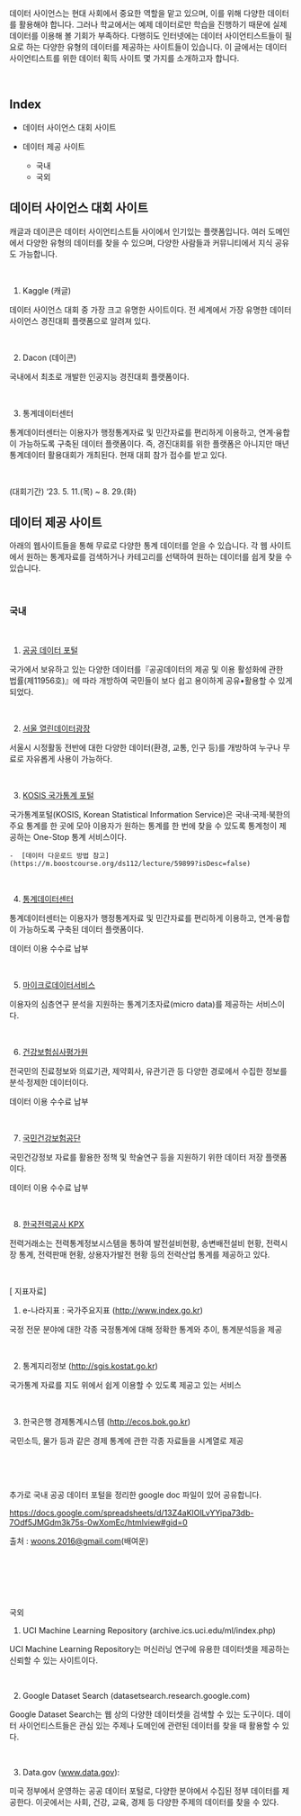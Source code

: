 데이터 사이언스는 현대 사회에서 중요한 역할을 맡고 있으며, 이를 위해 다양한 데이터를 활용해야 합니다. 그러나 학교에서는 예제 데이터로만 학습을 진행하기 때문에 실제 데이터를 이용해 볼 기회가 부족하다.  다행히도 인터넷에는 데이터 사이언티스트들이 필요로 하는 다양한 유형의 데이터를 제공하는 사이트들이 있습니다. 이 글에서는 데이터 사이언티스트를 위한 데이터 획득 사이트 몇 가지를 소개하고자 합니다. 

​

## Index

* 데이터 사이언스 대회 사이트

* 데이터 제공 사이트
    * 국내
    * 국외


## 데이터 사이언스 대회 사이트

캐글과 데이콘은 데이터 사이언티스트들 사이에서 인기있는 플랫폼입니다. 여러 도메인에서 다양한 유형의 데이터를 찾을 수 있으며, 다양한 사람들과 커뮤니티에서 지식 공유도 가능합니다. 

​

1. Kaggle (캐글)

데이터 사이언스 대회 중 가장 크고 유명한 사이트이다. 전 세계에서 가장 유명한 데이터 사이언스 경진대회 플랫폼으로 알려져 있다.

​

2. Dacon (데이콘)

국내에서 최초로 개발한 인공지능 경진대회 플랫폼이다. 

​

3. 통계데이터센터  

통계데이터센터는 이용자가 행정통계자료 및 민간자료를 편리하게 이용하고, 연계·융합이 가능하도록 구축된 데이터 플랫폼이다. 즉, 경진대회를 위한 플랫폼은 아니지만 매년 통계데이터 활용대회가 개최된다. 현재 대회 참가 접수를 받고 있다.

​

(대회기간) ‘23. 5. 11.(목) ~ 8. 29.(화)


## 데이터 제공 사이트

아래의 웹사이트들을 통해 무료로 다양한 통계 데이터를 얻을 수 있습니다. 각 웹 사이트에서 원하는 통계자료를 검색하거나 카테고리를 선택하여 원하는 데이터를 쉽게 찾을 수 있습니다. 

​

### 국내

​

1. [공공 데이터 포털](https://data.seoul.go.kr/)

국가에서 보유하고 있는 다양한 데이터를『공공데이터의 제공 및 이용 활성화에 관한 법률(제11956호)』에 따라 개방하여 국민들이 보다 쉽고 용이하게 공유•활용할 수 있게 되었다.

​

2. [서울 열린데이터광장](https://data.seoul.go.kr/)

서울시 시정활동 전반에 대한 다양한 데이터(환경, 교통, 인구 등)를 개방하여 누구나 무료로 자유롭게 사용이 가능하다.

​

3. [KOSIS 국가통계 포털](https://kosis.kr/index/index.do)

국가통계포털(KOSIS, Korean Statistical Information Service)은 국내·국제·북한의 주요 통계를 한 곳에 모아 이용자가 원하는 통계를 한 번에 찾을 수 있도록 통계청이 제공하는 One-Stop 통계 서비스이다. 

    -  [데이터 다운로드 방법 참고](https://m.boostcourse.org/ds112/lecture/59899?isDesc=false)

​

4. [통계데이터센터](https://data.kostat.go.kr/sbchome/index.do)

통계데이터센터는 이용자가 행정통계자료 및 민간자료를 편리하게 이용하고, 연계·융합이 가능하도록 구축된 데이터 플랫폼이다.

데이터 이용 수수료 납부

​

5. [마이크로데이터서비스](http://mdss.kostat.go.kr)

이용자의 심층연구 분석을 지원하는 통계기초자료(micro data)를 제공하는 서비스이다.

​

6. [건강보험심사평가원](https://opendata.hira.or.kr/)

전국민의 진료정보와 의료기관, 제약회사, 유관기관 등 다양한 경로에서 수집한 정보를 분석·정제한 데이터이다.

데이터 이용 수수료 납부

​

7. [국민건강보험공단](https://nhiss.nhis.or.kr/)

국민건강정보 자료를 활용한 정책 및 학술연구 등을 지원하기 위한 데이터 저장 플랫폼이다.

데이터 이용 수수료 납부

​

8. [한국전력공사 KPX](https://epsis.kpx.or.kr/)​

전력거래소는 전력통계정보시스템을 통하여 발전설비현황, 송변배전설비 현황, 전력시장 통계, 전력판매 현황, 상용자가발전 현황 등의 전력산업 통계를 제공하고 있다.

​

[ 지표자료]

1. e-나라지표 : 국가주요지표 (http://www.index.go.kr)

국정 전문 분야에 대한 각종 국정통계에 대해 정확한 통계와 추이, 통계분석등을 제공

​

2. 통계지리정보 (http://sgis.kostat.go.kr)

국가통계 자료를 지도 위에서 쉽게 이용할 수 있도록 제공고 있는 서비스

​

3. 한국은행 경제통계시스템 (http://ecos.bok.go.kr)

국민소득, 물가 등과 같은 경제 통계에 관한 각종 자료들을 시계열로 제공

​

​

추가로 국내 공공 데이터 포털을 정리한 google doc 파일이 있어 공유합니다. 

https://docs.google.com/spreadsheets/d/13Z4aKlOlLvYYipa73db-7Odf5JMGdm3k75s-0wXomEc/htmlview#gid=0

출처 : woons.2016@gmail.com(배여운)

​

​

​

국외

1. UCI Machine Learning Repository (archive.ics.uci.edu/ml/index.php)

UCI Machine Learning Repository는 머신러닝 연구에 유용한 데이터셋을 제공하는 신뢰할 수 있는 사이트이다.

​

2. Google Dataset Search (datasetsearch.research.google.com)

Google Dataset Search는 웹 상의 다양한 데이터셋을 검색할 수 있는 도구이다. 데이터 사이언티스트들은 관심 있는 주제나 도메인에 관련된 데이터를 찾을 때 활용할 수 있다.

​

3. Data.gov (www.data.gov):

미국 정부에서 운영하는 공공 데이터 포털로, 다양한 분야에서 수집된 정부 데이터를 제공한다. 이곳에서는 사회, 건강, 교육, 경제 등 다양한 주제의 데이터를 찾을 수 있다.
